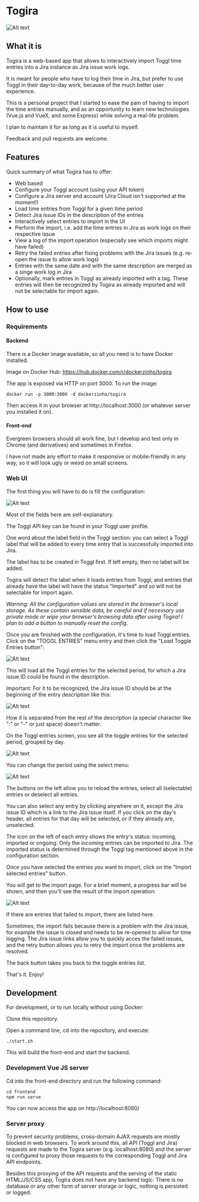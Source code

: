 # Togira

![Alt text](readme/screenshot_toggl_entries.png "Screenshot of the Toggl entries screen")

## What it is

Togira is a web-based app that allows to interactively import Toggl time entries into a Jira instance as Jira issue work logs.

It is meant for people who have to log their time in Jira, but prefer to use Toggl in their day-to-day work, because of the much better user experience.

This is a personal project that I started to ease the pain of having to import the time entries manually, and as  an opportunity to learn new technologies (Vue.js and VueX, and some Express) while solving a real-life problem.

I plan to maintain it for as long as it is useful to myself.

Feedback and pull requests are welcome. 

## Features

Quick summary of what Togira has to offer:

- Web based
- Configure your Toggl account (using your API token)
- Configure a Jira server and account (Jira Cloud isn't supported at the moment!)
- Load time entries from Toggl for a given time period
- Detect Jira issue IDs in the description of the entries
- Interactively select entries to import in the UI
- Perform the import, i.e. add the time entries in Jira as work logs on their respective issue
- View a log of the import operation (especially see which imports might have failed)
- Retry the failed entries after fixing problems with the Jira issues (e.g. re-open the issue to allow work logs)
- Entries with the same date and with the same description are merged as a singe work log in Jira
- Optionally, mark entries in Toggl as already imported with a tag. These entries will then be recognized by Togira as already imported and will not be selectable for import again.

## How to use
### Requirements

#### Backend

There is a Docker image available, so all you need is to have Docker installed.

Image on Docker Hub: https://hub.docker.com/r/dockerzinho/togira

The app is exposed via HTTP on port 3000. To run the image:

```
docker run -p 3000:3000 -d dockerzinho/togira
```

Then access it in your browser at http://localhost:3000 (or whatever server you installed it on).

#### Front-end

Evergreen browsers should all work fine, but I develop and test only in Chrome (and derivatives) and sometimes in Firefox.

I have not made any effort to make it responsive or mobile-friendly in any way, so it will look ugly or weird on small screens.

### Web UI

The first thing you will have to do is fill the configuration:

![Alt text](readme/screenshot_config.png "Screenshot of the config screen")

Most of the fields here are self-explanatory.

The Toggl API key can be found in your Toggl user profile.

One word about the label field in the Toggl section: you can select a Toggl label that will be added to every time entry that is successfully imported into Jira.

The label has to be created in Toggl first. If left empty, then no label will be added.

Togira will detect the label when it loads entries from Toggl, and entries that already have the label will have the status "Imported" and so will not be selectable for import again.

_Warning: All the configuration values are stored in the browser's local storage. As these contain sensible data, be careful and if necessary use private mode or wipe your browser's browsing data after using Togira! I plan to add a button to manually reset the config._

Once you are finished with the configuration, it's time to load Toggl entries. Click on the "TOGGL ENTRIES" menu entry and then click the "Load Toggle Entries button":
 
![Alt text](readme/screenshot_load_entries.png "Screenshot of the Toggl entries load button")

This will load all the Toggl entries for the selected period, for which a Jira issue ID could be found in the description.

Important: For it to be recognized, the Jira issue ID should be at the beginning of the entry description like this:

![Alt text](readme/screenshot_toggl_description.png "Screenshot of description in Toggl")

How it is separated from the rest of the description (a special character like ":" or "-" or just space) doesn't matter.

On the Toggl entries screen, you see all the toggle entries for the selected period, grouped by day.
 
 ![Alt text](readme/screenshot_toggl_entries.png "Screenshot of the Toggl entries screen")
 
You can change the period using the select menu:

![Alt text](readme/screenshot_period_select.png "Screenshot of the period select")

The buttons on the left allow you to reload the entries, select all (selectable) entries or deselect all entries.

You can also select any entry by clicking anywhere on it, except the Jira issue ID which is a link to the Jira issue itself. If you click on the day's header, all entries for that day will be selected, or if they already are, unselected.

The icon on the left of each entry shows the entry's status: incoming, imported or ongoing. Only the incoming entries can be imported to Jira. The imported status is determined through the Toggl tag mentioned above in the configuration section.

Once you have selected the entries you want to import, click on the "Import selected entries" button.

You will get to the import page. For a brief moment, a progress bar will be shown, and then you'll see the result of the import operation:

![Alt text](readme/screenshot_result.png "Screenshot of the import result screen")

If there are entries that failed to import, there are listed here. 

Sometimes, the import fails because there is a problem with the Jira issue, for example the issue is closed and needs to be re-opened to allow for time logging. The Jira issue links allow you to quickly acces the failed issues, and the retry button allows you to retry the import once the problems are resolved.

The back button takes you back to the toggle entries list.

That's it. Enjoy! 

## Development

For development, or to run locally without using Docker:

Clone this repository.

Open a command line, cd into the repository, and execute:

```
./start.sh
```

This will build the front-end and start the backend.

### Development Vue JS server

Cd into the front-end directory and run the following command:
```
cd frontend
npm run serve
```

You can now access the app on http://localhost:8080/

### Server proxy

To prevent security problems, cross-domain AJAX requests are mostly blocked in web browsers. To work around this, all API (Toggl and Jira) requests are made to the Togira server (e.g. localhost:8080) and the server is configured to proxy those requests to the corresponding Toggl and Jira API endpoints.

Besides this proxying of the API requests and the serving of the static HTML/JS/CSS app, Togira does not have any backend logic: There is no database or any other form of server storage or logic, nothing is persisted or logged.